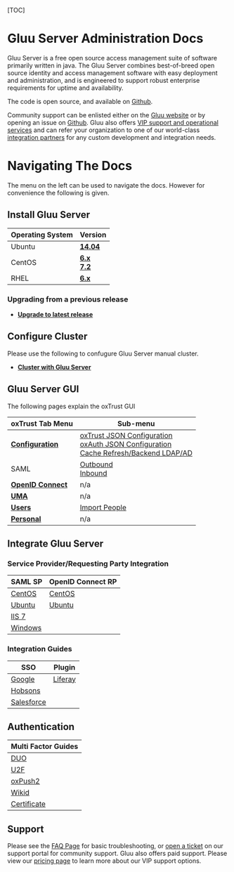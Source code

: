 [TOC]
# Gluu Server Administration Docs
Gluu Server is a free open source access management suite of software primarily written in java. The Gluu Server combines best-of-breed open source identity and access management software with easy deployment and administration, and is engineered to support robust enterprise requirements for uptime and availability.

The code is open source, and available on [Github](github.com/GluuFederation/).

Community support can be enlisted either on the [Gluu website](http://gluu.org) or by opening an issue on [Github](github.com/GluuFederation/). Gluu also offers [VIP support and operational services](gluu.org/pricing) and can refer your organization to one of our world-class [integration partners](http://www.gluu.org/partners/current-partners/) for any custom development and integration needs.

# Navigating The Docs
The menu on the left can be used to navigate the docs. However for convenience the following is given.
## Install Gluu Server
|	Operating System	|	Version		|
|-------------------------------|-----------------------|
|	Ubuntu			|**[14.04](./deployment/ubuntu.md)**|
|	CentOS			|**[6.x](./deployment/centos.md) <br/> [7.2](./deployment/centos7.md)**|
|	RHEL			|**[6.x](./deployment/rhel.md)**|

### Upgrading from a previous release
* [**Upgrade to latest release**](./deployment/upgrading.md)
## Configure Cluster
Please use the following to confugure Gluu Server manual cluster.

* [**Cluster with Gluu Server**](./cluster/index.md)
## Gluu Server GUI
The following pages explain the oxTrust GUI

|	oxTrust Tab Menu	|	Sub-menu	|
|-------------------------------|-----------------------|
|**[Configuration](./oxtrust/configuration.md)**| [oxTrust JSON Configuration](./gluu-defaults/oxtrust-properties.md) <br/>[oxAuth JSON Configuration](./gluu-defaults/oxauth-properties.md)<br/> [Cache Refresh/Backend LDAP/AD](./cache-refresh/index.md)|
|SAML|[Outbound](./integrate/outbound-saml.md)<br/> [Inbound](./integrate/inbound-saml.md)|
|**[OpenID Connect](./integrate/openid-connect.md)**|n/a|
|**[UMA](./integrate/uma.md)**|n/a|
|**[Users](./oxtrust/users.md)**|[Import People](./cache-refresh/xlsfile.md)|
|**[Personal](./oxtrust/personal.md)**|n/a|

## Integrate Gluu Server
### Service Provider/Requesting Party Integration
|	SAML SP	|	OpenID Connect RP	|
|---------------|-----------------------|
|[CentOS](./integrate/apache-saml.md)|[CentOS](./integrate/centos-installation.md)|
|[Ubuntu](./integrate/ubuntu-shib-apache.md)|[Ubuntu](./integrate/ubuntu-installation.md)|
|[IIS 7](./integrate/iis-saml.md)|
|[Windows](./integrate/saml-windows.md)|

### Integration Guides

|SSO|Plugin|
|---|------|
|[Google](./integrate/google-saml.md)|[Liferay](./integrate/oxray.md)
|[Hobsons](./integrate/hobsons-saml.md)|
|[Salesforce](./integrate/salesforce-sso.md)|

## Authentication
| Multi Factor Guides|
|--------------------|
|[DUO](./multi-factor/duo.md)|
|[U2F](./multi-factor/u2f.md)|
|[oxPush2](./multi-factor/oxpush2.md)|
|[Wikid](./multi-factor/wikid.md)|
|[Certificate](./multi-factor/cert.md)|

## Support
Please see the [FAQ Page](./faq/troubleshooting.md) for basic troubleshooting, or [open a ticket](http://support.gluu.org) on our support portal for community support. Gluu also offers paid support. Please view our [pricing page](http://gluu.org/pricing) to learn more about our VIP support options. 
